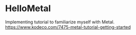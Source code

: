# HelloMetal
 Implementing tutorial to familiarize myself with Metal. https://www.kodeco.com/7475-metal-tutorial-getting-started
